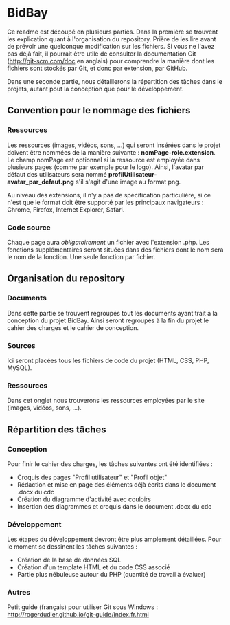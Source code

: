 # BidBay

Ce readme est découpé en plusieurs parties. Dans la première se trouvent les explication quant à l'organisation du repository. Prière de les lire avant de prévoir une quelconque modification sur les fichiers. Si vous ne l'avez pas déjà fait, il pourrait être utile de consulter la documentation Git (http://git-scm.com/doc en anglais) pour comprendre la manière dont les fichiers sont stockés par Git, et donc par extension, par GitHub.

Dans une seconde partie, nous détaillerons la répartition des tâches dans le projets, autant pout la conception que pour le développement.

## Convention pour le nommage des fichiers
### Ressources
Les ressources (images, vidéos, sons, ...) qui seront insérées dans le projet doivent être nommées de la manière suivante : **nomPage-role.extension**. Le champ nomPage est optionnel si la ressource est employée dans plusieurs pages (comme par exemple pour le logo). Ainsi, l'avatar par défaut des utilisateurs sera nommé **profilUtilisateur-avatar_par_defaut.png** s'il s'agit d'une image au format png.

Au niveau des extensions, il n'y a pas de spécification particulière, si ce n'est que le format doit être supporté par les principaux navigateurs : Chrome, Firefox, Internet Explorer, Safari.

### Code source
Chaque page aura *obligatoirement* un fichier avec l'extension .php. Les fonctions supplémentaires seront situées dans des fichiers dont le nom sera le nom de la fonction. Une seule fonction par fichier.

## Organisation du repository
### Documents
Dans cette partie se trouvent regroupés tout les documents ayant trait à la conception du projet BidBay. Ainsi seront regroupés à la fin du projet le cahier des charges et le cahier de conception.

### Sources
Ici seront placées tous les fichiers de code du projet (HTML, CSS, PHP, MySQL).

### Ressources
Dans cet onglet nous trouverons les ressources employées par le site (images, vidéos, sons, ...).

## Répartition des tâches
### Conception
Pour finir le cahier des charges, les tâches suivantes ont été identifiées :
* Croquis des pages "Profil utilisateur" et "Profil objet"
* Rédaction et mise en page des éléments déjà écrits dans le document .docx du cdc
* Création du diagramme d'activité avec couloirs
* Insertion des diagrammes et croquis dans le document .docx du cdc

### Développement
Les étapes du développement devront être plus amplement détaillées. Pour le moment se dessinent les tâches suivantes :
* Création de la base de données SQL
* Création d'un template HTML et du code CSS associé
* Partie plus nébuleuse autour du PHP (quantité de travail à évaluer)

### Autres
Petit guide (français) pour utiliser Git sous Windows : http://rogerdudler.github.io/git-guide/index.fr.html
